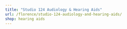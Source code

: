```yaml
---
title: "Studio 124 Audiology & Hearing Aids"
url: /florence/studio-124-audiology-and-hearing-aids/
shop: hearing aids
---
```

